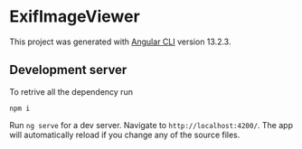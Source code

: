 # ExifImageViewer

This project was generated with [Angular CLI](https://github.com/angular/angular-cli) version 13.2.3.

## Development server

To retrive all the dependency run
```
npm i
```

Run `ng serve` for a dev server. Navigate to `http://localhost:4200/`. The app will automatically reload if you change any of the source files.
